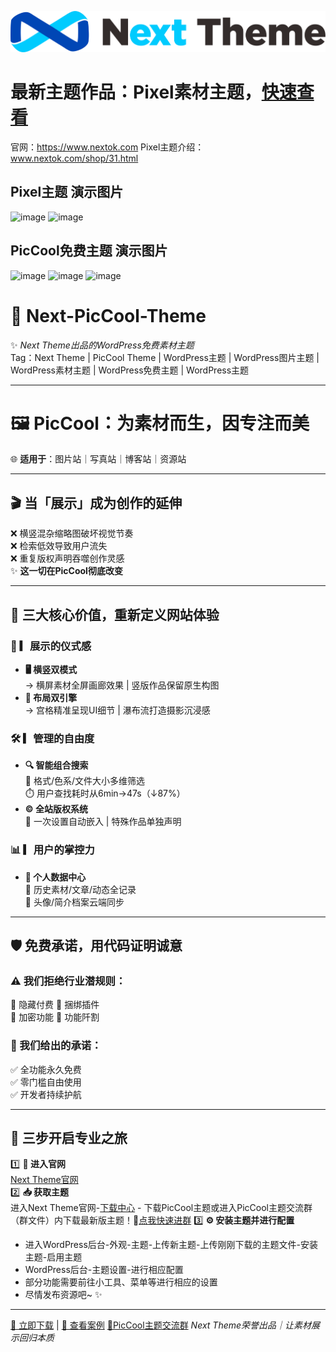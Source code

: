 ![Next Theme](./logo.png)
# 最新主题作品：Pixel素材主题，[快速查看](https://www.nextok.com)
官网：https://www.nextok.com   Pixel主题介绍：www.nextok.com/shop/31.html
## Pixel主题 演示图片
![image](https://github.com/user-attachments/assets/a1fed484-b620-4ff3-b4d8-b22974d07a72)
![image](https://github.com/user-attachments/assets/ad6ef1e1-d9d0-4af5-90e1-82bb6e7a3640)
## PicCool免费主题 演示图片
![image](https://github.com/user-attachments/assets/9c6ecabb-c670-4fd6-ba0e-4f457933f440)
![image](https://github.com/user-attachments/assets/719ade0c-ec29-4743-9efb-9641a18cb7e3)
![image](https://github.com/user-attachments/assets/ce72f26a-fbba-4e3a-830c-b0cd5da23f02)

# 🎨 Next-PicCool-Theme  
✨ *Next Theme出品的WordPress免费素材主题*  
Tag：Next Theme | PicCool Theme | WordPress主题 | WordPress图片主题 | WordPress素材主题 | WordPress免费主题 | WordPress主题

---

# 🖼️ PicCool：为素材而生，因专注而美  
🌐 ​**适用于**：图片站｜写真站｜博客站｜资源站  

---

## 🎬 当「展示」成为创作的延伸  
❌ 横竖混杂缩略图破坏视觉节奏  
❌ 检索低效导致用户流失  
❌ 重复版权声明吞噬创作灵感  
✨ ​**这一切在PicCool彻底改变**  

---

## 🚀 三大核心价值，重新定义网站体验

### 🔮 ▎展示的仪式感  
- ​**🖥️ 横竖双模式**  
  → 横屏素材全屏画廊效果 | 竖版作品保留原生构图  
- ​**🎯 布局双引擎**  
  → 宫格精准呈现UI细节 | 瀑布流打造摄影沉浸感  

### 🛠️ ▎管理的自由度  
- ​**🔍 智能组合搜索**  
  🎨 格式/色系/文件大小多维筛选  
  ⏱️ 用户查找耗时从6min→47s（↓87%）  
- ​**©️ 全站版权系统**  
  📝 一次设置自动嵌入 | 特殊作品单独声明  

### 📊 ▎用户的掌控力  
- ​**📁 个人数据中心**  
  📅 历史素材/文章/动态全记录  
  👤 头像/简介档案云端同步  

---

## 🛡️ 免费承诺，用代码证明诚意

### ⚠️ 我们拒绝行业潜规则：  
🚫 隐藏付费 🚫 捆绑插件  
🚫 加密功能 🚫 功能阡割  

### 💎 我们给出的承诺：  
✅ 全功能永久免费  
✅ 零门槛自由使用  
✅ 开发者持续护航  

---

## 🛫 三步开启专业之旅  
1️⃣ ​**🚪 进入官网**  
   [Next Theme官网](https://www.nextok.com)  
2️⃣ ​**📥 获取主题**  
   进入Next Theme官网-[下载中心](https://www.nextok.com/download)  - 下载PicCool主题或进入PicCool主题交流群（群文件）内下载最新版主题！👤[点我快速进群](https://qm.qq.com/q/YrVig5yZ2e)
3️⃣ ​**⚙️ 安装主题并进行配置**  
   - 进入WordPress后台-外观-主题-上传新主题-上传刚刚下载的主题文件-安装主题-启用主题  
   - WordPress后台-主题设置-进行相应配置
   - 部分功能需要前往小工具、菜单等进行相应的设置
   - 尽情发布资源吧~  ✨

---

[🚀 立即下载](https://www.nextok.com) | [👀 查看案例](https://www.nextok.com)  [👤PicCool主题交流群](https://qm.qq.com/q/YrVig5yZ2e)
*Next Theme荣誉出品｜让素材展示回归本质*  
